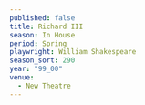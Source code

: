 ```yaml
---
published: false
title: Richard III
season: In House
period: Spring
playwright: William Shakespeare
season_sort: 290
year: "99_00"
venue:
  - New Theatre
---
```



